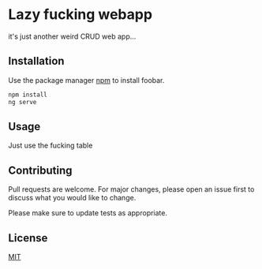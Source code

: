 # Lazy fucking webapp

it's just another weird CRUD web app...

## Installation

Use the package manager [npm](https://nodejs.dev/) to install foobar.

```bash
npm install
ng serve
```

## Usage

Just use the fucking table

## Contributing
Pull requests are welcome. For major changes, please open an issue first to discuss what you would like to change.

Please make sure to update tests as appropriate.

## License
[MIT](https://choosealicense.com/licenses/mit/)
